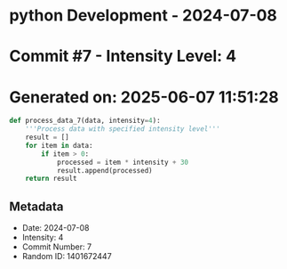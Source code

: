 ﻿# python Development - 2024-07-08
# Commit #7 - Intensity Level: 4
# Generated on: 2025-06-07 11:51:28
```python
def process_data_7(data, intensity=4):
    '''Process data with specified intensity level'''
    result = []
    for item in data:
        if item > 0:
            processed = item * intensity + 30
            result.append(processed)
    return result
```
## Metadata
- Date: 2024-07-08
- Intensity: 4
- Commit Number: 7
- Random ID: 1401672447
